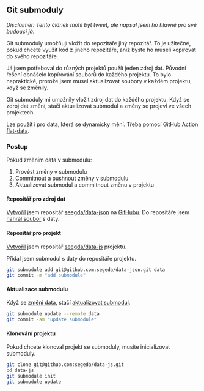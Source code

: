 ## Git submoduly

*Disclaimer: Tento článek mohl být tweet, ale napsal jsem ho hlavně pro své budoucí já.*

Git submoduly umožňují vložit do repozitáře jiný repozitář. To je užitečné, pokud chcete využít kód z jiného repozitáře, aniž byste ho museli kopírovat do svého repozitáře.

Já jsem potřeboval do různých projektů použít jeden zdroj dat. Původní řešení obnášelo kopírování souborů do každého projektu. To bylo nepraktické, protože jsem musel aktualizovat soubory v každém projektu, když se změnily.

Git submoduly mi umožnily vložit zdroj dat do každého projektu. Když se zdroj dat změní, stačí aktualizovat submodul a změny se projeví ve všech projektech.

Lze použít i pro data, která se dynamicky mění. Třeba pomocí GitHub Action [flat-data](https://githubnext.com/projects/flat-data/).

### Postup

Pokud změním data v submodulu:

1. Provést změny v submodulu
2. Commitnout a pushnout změny v submodulu
3. Aktualizovat submodul a commitnout změnu v projektu

#### Repositář pro zdroj dat

[Vytvořil](https://github.com/segeda/data-json/commit/91da2f325d1874a608736fd7bf1c8852aec388b3) jsem repositář [seegda/data-json](https://github.com/segeda/data-json) na [GitHubu](https://github.com/). Do repositáře jsem [nahrál soubor](https://github.com/segeda/data-json/commit/9c85f52890eb2dc302800e0a3565047a22d72847) s daty.

#### Repositář pro projekt

[Vytvořil](https://github.com/segeda/data-js/commit/9d9531f420caf7ac51d92b16611f6fb15ca14a6e) jsem repositář [seegda/data-js](https://github.com/segeda/data-js) projektu.

Přidal jsem submodul s daty do repositáře projektu.

```bash
git submodule add git@github.com:segeda/data-json.git data
git commit -m "add submodule"
```

#### Aktualizace submodulu

Když se [změní data](https://github.com/segeda/data-json/commit/a10ed80aac224b7dfebfa586df77c6382a28e78b), stačí [aktualizovat submodul](https://github.com/segeda/data-js/commit/1ddce25d666c00c9be443f553aa681afbcf759f0).

```bash
git submodule update --remote data
git commit -am "update submodule"
```

#### Klonování projektu

Pokud chcete klonoval projekt se submoduly, musíte inicializovat submoduly.

```bash
git clone git@github.com:segeda/data-js.git
cd data-js
git submodule init
git submodule update
```
